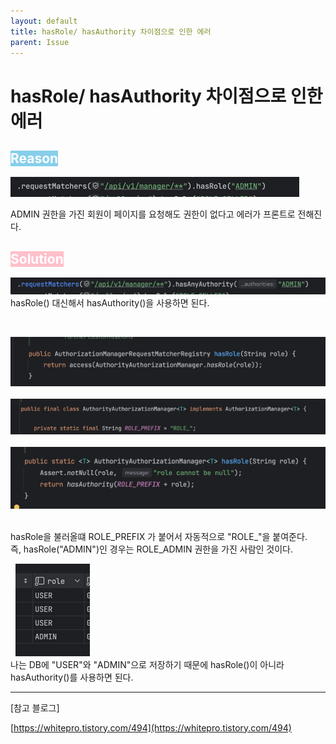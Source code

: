 ```yaml
---
layout: default
title: hasRole/ hasAuthority 차이점으로 인한 에러 
parent: Issue
---
```


# hasRole/ hasAuthority 차이점으로 인한 에러

## <span style="background-color:skyblue; color: white">Reason</span>
![before.png](/assets/images/Issue/Issue4/before.png)
    
ADMIN 권한을 가진 회원이 페이지를 요청해도 권한이 없다고 에러가 프론트로 전해진다.  



## <span style="background-color:pink; color: white"> Solution </span> 
![before.png](/assets/images/Issue/Issue4/after.png)  
hasRole() 대신해서 hasAuthority()을 사용하면 된다.  
  
&nbsp;

![hasRole.png](/assets/images/Issue/Issue4/hasRole.png)  
&nbsp;
![hasRole_1.png](/assets/images/Issue/Issue4/hasRole_1.png)  
&nbsp;
![hasRole_2.png](/assets/images/Issue/Issue4/hasRole_2.png)  
&nbsp;
&nbsp;
  
hasRole을 불러올떄 ROLE_PREFIX 가 붙어서 자동적으로 "ROLE_"을 붙여준다.  
즉, hasRole("ADMIN")인 경우는 ROLE_ADMIN 권한을 가진 사람인 것이다.  

&nbsp;
![roleDB.png](/assets/images/Issue/Issue4/roleDB.png)  
나는 DB에 "USER"와 "ADMIN"으로 저장하기 때문에 hasRole()이 아니라 hasAuthority()를 사용하면 된다.  

  
<hr>
[참고 블로그]   

[https://whitepro.tistory.com/494](https://whitepro.tistory.com/494)